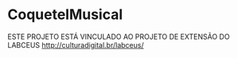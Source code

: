 # CoquetelMusical
ESTE PROJETO ESTÁ VINCULADO AO PROJETO DE EXTENSÃO DO LABCEUS <http://culturadigital.br/labceus/>
